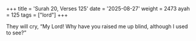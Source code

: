 +++
title = 'Surah 20, Verses 125'
date = '2025-08-27'
weight = 2473
ayah = 125
tags = ["lord"]
+++

They will cry, “My Lord! Why have you raised me up blind, although I used to see?”